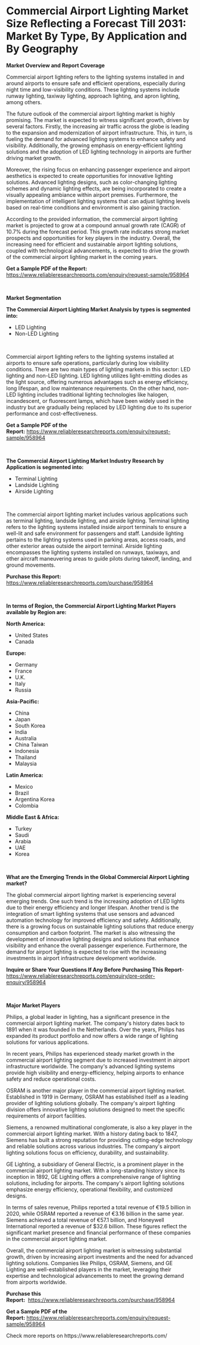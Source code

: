 <p><h1>Commercial Airport Lighting Market Size Reflecting a Forecast Till 2031: Market By Type, By Application and By Geography</h1></p><p><strong>Market Overview and Report Coverage</strong></p>
<p><p>Commercial airport lighting refers to the lighting systems installed in and around airports to ensure safe and efficient operations, especially during night time and low-visibility conditions. These lighting systems include runway lighting, taxiway lighting, approach lighting, and apron lighting, among others.</p><p>The future outlook of the commercial airport lighting market is highly promising. The market is expected to witness significant growth, driven by several factors. Firstly, the increasing air traffic across the globe is leading to the expansion and modernization of airport infrastructure. This, in turn, is fueling the demand for advanced lighting systems to enhance safety and visibility. Additionally, the growing emphasis on energy-efficient lighting solutions and the adoption of LED lighting technology in airports are further driving market growth.</p><p>Moreover, the rising focus on enhancing passenger experience and airport aesthetics is expected to create opportunities for innovative lighting solutions. Advanced lighting designs, such as color-changing lighting schemes and dynamic lighting effects, are being incorporated to create a visually appealing ambiance within airport premises. Furthermore, the implementation of intelligent lighting systems that can adjust lighting levels based on real-time conditions and environment is also gaining traction.</p><p>According to the provided information, the commercial airport lighting market is projected to grow at a compound annual growth rate (CAGR) of 10.7% during the forecast period. This growth rate indicates strong market prospects and opportunities for key players in the industry. Overall, the increasing need for efficient and sustainable airport lighting solutions, coupled with technological advancements, is expected to drive the growth of the commercial airport lighting market in the coming years.</p></p>
<p><strong>Get a Sample PDF of the Report:</strong> <a href="https://www.reliableresearchreports.com/enquiry/request-sample/958964">https://www.reliableresearchreports.com/enquiry/request-sample/958964</a></p>
<p>&nbsp;</p>
<p><strong>Market Segmentation</strong></p>
<p><strong>The Commercial Airport Lighting Market Analysis by types is segmented into:</strong></p>
<p><ul><li>LED Lighting</li><li>Non-LED Lighting</li></ul></p>
<p>&nbsp;</p>
<p><p>Commercial airport lighting refers to the lighting systems installed at airports to ensure safe operations, particularly during low visibility conditions. There are two main types of lighting markets in this sector: LED lighting and non-LED lighting. LED lighting utilizes light-emitting diodes as the light source, offering numerous advantages such as energy efficiency, long lifespan, and low maintenance requirements. On the other hand, non-LED lighting includes traditional lighting technologies like halogen, incandescent, or fluorescent lamps, which have been widely used in the industry but are gradually being replaced by LED lighting due to its superior performance and cost-effectiveness.</p></p>
<p><strong>Get a Sample PDF of the Report:</strong>&nbsp;<a href="https://www.reliableresearchreports.com/enquiry/request-sample/958964">https://www.reliableresearchreports.com/enquiry/request-sample/958964</a></p>
<p>&nbsp;</p>
<p><strong>The Commercial Airport Lighting Market Industry Research by Application is segmented into:</strong></p>
<p><ul><li>Terminal Lighting</li><li>Landside Lighting</li><li>Airside Lighting</li></ul></p>
<p>&nbsp;</p>
<p><p>The commercial airport lighting market includes various applications such as terminal lighting, landside lighting, and airside lighting. Terminal lighting refers to the lighting systems installed inside airport terminals to ensure a well-lit and safe environment for passengers and staff. Landside lighting pertains to the lighting systems used in parking areas, access roads, and other exterior areas outside the airport terminal. Airside lighting encompasses the lighting systems installed on runways, taxiways, and other aircraft maneuvering areas to guide pilots during takeoff, landing, and ground movements.</p></p>
<p><strong>Purchase this Report:</strong>&nbsp; <a href="https://www.reliableresearchreports.com/purchase/958964">https://www.reliableresearchreports.com/purchase/958964</a></p>
<p>&nbsp;</p>
<p><strong>In terms of Region, the Commercial Airport Lighting Market Players available by Region are:</strong></p>
<p>
    <p> <strong> North America: </strong>
        <ul>
            <li>United States</li>
            <li>Canada</li>
        </ul>
        </p> 
    <p> <strong> Europe: </strong>
        <ul>
            <li>Germany</li>
            <li>France</li>
            <li>U.K.</li>
            <li>Italy</li>
            <li>Russia</li>
        </ul>
        </p> 
    <p> <strong> Asia-Pacific: </strong>
        <ul>
            <li>China</li>
            <li>Japan</li>
            <li>South Korea</li>
            <li>India</li>
            <li>Australia</li>
            <li>China Taiwan</li>
            <li>Indonesia</li>
            <li>Thailand</li>
            <li>Malaysia</li>
        </ul>
        </p> 
    <p> <strong> Latin America: </strong>
        <ul>
            <li>Mexico</li>
            <li>Brazil</li>
            <li>Argentina Korea</li>
            <li>Colombia</li>
        </ul>
        </p> 
    <p> <strong> Middle East & Africa: </strong>
        <ul>
            <li>Turkey</li>
            <li>Saudi</li>
            <li>Arabia</li>
            <li>UAE</li>
            <li>Korea</li>
        </ul>
    </p>
    </p>
<p>&nbsp;</p>
<p><strong>What are the Emerging Trends in the Global Commercial Airport Lighting market?</strong></p>
<p><p>The global commercial airport lighting market is experiencing several emerging trends. One such trend is the increasing adoption of LED lights due to their energy efficiency and longer lifespan. Another trend is the integration of smart lighting systems that use sensors and advanced automation technology for improved efficiency and safety. Additionally, there is a growing focus on sustainable lighting solutions that reduce energy consumption and carbon footprint. The market is also witnessing the development of innovative lighting designs and solutions that enhance visibility and enhance the overall passenger experience. Furthermore, the demand for airport lighting is expected to rise with the increasing investments in airport infrastructure development worldwide.</p></p>
<p><strong>Inquire or Share Your Questions If Any Before Purchasing This Report</strong>- <a href="https://www.reliableresearchreports.com/enquiry/pre-order-enquiry/958964">https://www.reliableresearchreports.com/enquiry/pre-order-enquiry/958964</a></p>
<p>&nbsp;</p>
<p><strong>Major Market Players</strong></p>
<p><p>Philips, a global leader in lighting, has a significant presence in the commercial airport lighting market. The company's history dates back to 1891 when it was founded in the Netherlands. Over the years, Philips has expanded its product portfolio and now offers a wide range of lighting solutions for various applications.</p><p>In recent years, Philips has experienced steady market growth in the commercial airport lighting segment due to increased investment in airport infrastructure worldwide. The company's advanced lighting systems provide high visibility and energy-efficiency, helping airports to enhance safety and reduce operational costs.</p><p>OSRAM is another major player in the commercial airport lighting market. Established in 1919 in Germany, OSRAM has established itself as a leading provider of lighting solutions globally. The company's airport lighting division offers innovative lighting solutions designed to meet the specific requirements of airport facilities.</p><p>Siemens, a renowned multinational conglomerate, is also a key player in the commercial airport lighting market. With a history dating back to 1847, Siemens has built a strong reputation for providing cutting-edge technology and reliable solutions across various industries. The company's airport lighting solutions focus on efficiency, durability, and sustainability.</p><p>GE Lighting, a subsidiary of General Electric, is a prominent player in the commercial airport lighting market. With a long-standing history since its inception in 1892, GE Lighting offers a comprehensive range of lighting solutions, including for airports. The company's airport lighting solutions emphasize energy efficiency, operational flexibility, and customized designs.</p><p>In terms of sales revenue, Philips reported a total revenue of €19.5 billion in 2020, while OSRAM reported a revenue of €3.16 billion in the same year. Siemens achieved a total revenue of €57.1 billion, and Honeywell International reported a revenue of $32.6 billion. These figures reflect the significant market presence and financial performance of these companies in the commercial airport lighting market.</p><p>Overall, the commercial airport lighting market is witnessing substantial growth, driven by increasing airport investments and the need for advanced lighting solutions. Companies like Philips, OSRAM, Siemens, and GE Lighting are well-established players in the market, leveraging their expertise and technological advancements to meet the growing demand from airports worldwide.</p></p>
<p><strong>Purchase this Report:</strong>&nbsp;&nbsp;<a href="https://www.reliableresearchreports.com/purchase/958964">https://www.reliableresearchreports.com/purchase/958964</a></p>
<p></p>
<p><strong>Get a Sample PDF of the Report:</strong>&nbsp;<a href="https://www.reliableresearchreports.com/enquiry/request-sample/958964">https://www.reliableresearchreports.com/enquiry/request-sample/958964</a></p>
<p>Check more reports on https://www.reliableresearchreports.com/</p>
